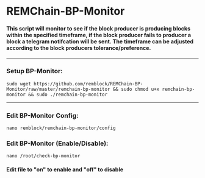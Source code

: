 # REMChain-BP-Monitor

#### This script will monitor to see if the block producer is producing blocks within the specified timeframe, if the block producer fails to producer a block a telegram notifcation will be sent. The timeframe can be adjusted according to the block producers tolerance/preference.

***

### Setup BP-Monitor:

```
sudo wget https://github.com/remblock/REMChain-BP-Monitor/raw/master/remchain-bp-monitor && sudo chmod u+x remchain-bp-monitor && sudo ./remchain-bp-monitor
```

***

### Edit BP-Monitor Config:

```
nano remblock/remchain-bp-monitor/config
```

### Edit BP-Monitor (Enable/Disable):

```
nano /root/check-bp-monitor
```

#### Edit file to "on" to enable and "off" to disable
